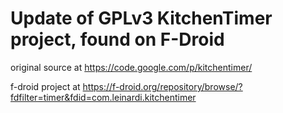 # Update of GPLv3 KitchenTimer project, found on F-Droid

original source at https://code.google.com/p/kitchentimer/

f-droid project at https://f-droid.org/repository/browse/?fdfilter=timer&fdid=com.leinardi.kitchentimer
